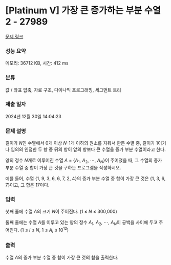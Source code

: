 # [Platinum V] 가장 큰 증가하는 부분 수열 2 - 27989 

[문제 링크](https://www.acmicpc.net/problem/27989) 

### 성능 요약

메모리: 36712 KB, 시간: 412 ms

### 분류

값 / 좌표 압축, 자료 구조, 다이나믹 프로그래밍, 세그먼트 트리

### 제출 일자

2024년 12월 30일 14:04:23

### 문제 설명

<p>길이가 <em>N</em>인 수열에서 0개 이상 <em>N</em>-1개 이하의 원소를 지워서 만든 수열 중, 길이가 1이거나 임의의 인접한 두 항 중 뒤의 항이 앞의 항보다 큰 수열을 증가 부분 수열이라고 한다.</p>

<p>양의 정수 <em>N</em>개로 이루어진 수열 <em>A</em> = {<em>A</em><sub>1</sub>, <em>A</em><sub>2</sub>, ⋯, <em>A<sub>N</sub></em>}이 주어졌을 때, 그 수열의 증가 부분 수열 중 합이 가장 큰 것을 구하는 프로그램을 작성하시오.</p>

<p>예를 들어, 수열 {1, 9, 3, 6, 6, 7, 2, 4}의 증가 부분 수열 중 합이 가장 큰 것은 {1, 3, 6, 7}이고, 그 합은 17이다.</p>

### 입력 

 <p>첫째 줄에 수열 <em>A</em>의 크기 <em>N</em>이 주어진다. (1 ≤ <em>N</em> ≤ 300,000)</p>

<p>둘째 줄에는 수열 <em>A</em>를 이루고 있는 양의 정수 <em>A</em><sub>1</sub>, <em>A</em><sub>2</sub>, ⋯, <em>A<sub>N</sub></em>이 공백을 사이에 두고 주어진다. (1 ≤ <em>i</em> ≤ <em>N</em>, 1 ≤ <em>A<sub>i</sub></em> ≤ 10<sup>12</sup>)</p>

### 출력 

 <p>수열 <em>A</em>의 증가 부분 수열 중 합이 가장 큰 것의 합을 출력한다.</p>


